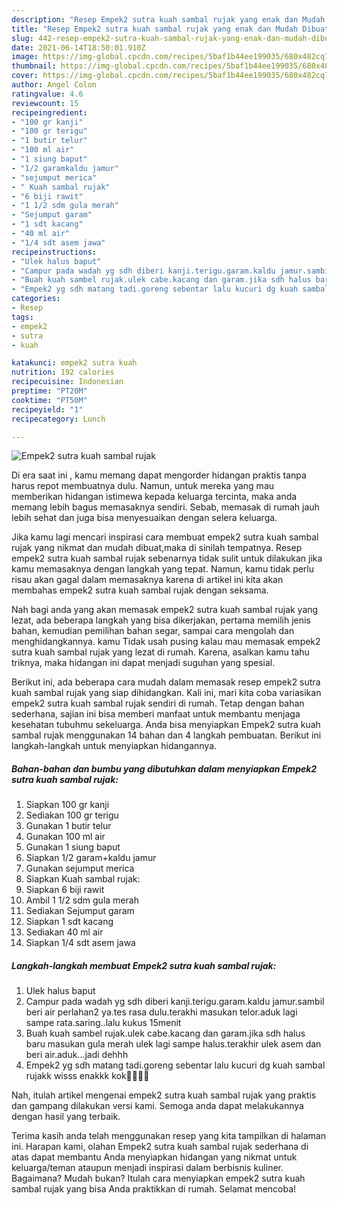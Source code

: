 ```yaml
---
description: "Resep Empek2 sutra kuah sambal rujak yang enak dan Mudah Dibuat"
title: "Resep Empek2 sutra kuah sambal rujak yang enak dan Mudah Dibuat"
slug: 442-resep-empek2-sutra-kuah-sambal-rujak-yang-enak-dan-mudah-dibuat
date: 2021-06-14T18:50:01.910Z
image: https://img-global.cpcdn.com/recipes/5baf1b44ee199035/680x482cq70/empek2-sutra-kuah-sambal-rujak-foto-resep-utama.jpg
thumbnail: https://img-global.cpcdn.com/recipes/5baf1b44ee199035/680x482cq70/empek2-sutra-kuah-sambal-rujak-foto-resep-utama.jpg
cover: https://img-global.cpcdn.com/recipes/5baf1b44ee199035/680x482cq70/empek2-sutra-kuah-sambal-rujak-foto-resep-utama.jpg
author: Angel Colon
ratingvalue: 4.6
reviewcount: 15
recipeingredient:
- "100 gr kanji"
- "100 gr terigu"
- "1 butir telur"
- "100 ml air"
- "1 siung baput"
- "1/2 garamkaldu jamur"
- "sejumput merica"
- " Kuah sambal rujak"
- "6 biji rawit"
- "1 1/2 sdm gula merah"
- "Sejumput garam"
- "1 sdt kacang"
- "40 ml air"
- "1/4 sdt asem jawa"
recipeinstructions:
- "Ulek halus baput"
- "Campur pada wadah yg sdh diberi kanji.terigu.garam.kaldu jamur.sambil beri air perlahan2 ya.tes rasa dulu.terakhi masukan telor.aduk lagi sampe rata.saring..lalu kukus 15menit"
- "Buah kuah sambel rujak.ulek cabe.kacang dan garam.jika sdh halus baru masukan gula merah ulek lagi sampe halus.terakhir ulek asem dan beri air.aduk...jadi dehhh"
- "Empek2 yg sdh matang tadi.goreng sebentar lalu kucuri dg kuah sambal rujakk wisss enakkk kok🤤🤤🤤🤤"
categories:
- Resep
tags:
- empek2
- sutra
- kuah

katakunci: empek2 sutra kuah 
nutrition: 192 calories
recipecuisine: Indonesian
preptime: "PT20M"
cooktime: "PT50M"
recipeyield: "1"
recipecategory: Lunch

---
```



![Empek2 sutra kuah sambal rujak](https://img-global.cpcdn.com/recipes/5baf1b44ee199035/680x482cq70/empek2-sutra-kuah-sambal-rujak-foto-resep-utama.jpg)

Di era  saat ini , kamu memang dapat mengorder hidangan praktis tanpa harus repot membuatnya dulu. Namun, untuk mereka yang mau memberikan hidangan istimewa kepada keluarga tercinta, maka anda memang lebih bagus memasaknya sendiri. Sebab, memasak di rumah jauh lebih sehat dan juga bisa menyesuaikan dengan selera keluarga.

Jika kamu lagi mencari inspirasi cara membuat empek2 sutra kuah sambal rujak yang nikmat dan mudah dibuat,maka di sinilah tempatnya. Resep empek2 sutra kuah sambal rujak  sebenarnya tidak sulit untuk dilakukan jika kamu memasaknya dengan langkah yang tepat. Namun, kamu tidak perlu risau akan gagal dalam memasaknya 
karena di artikel ini kita akan membahas empek2 sutra kuah sambal rujak dengan seksama.  



Nah bagi anda yang akan memasak empek2 sutra kuah sambal rujak yang lezat, ada beberapa langkah yang bisa dikerjakan, pertama memilih jenis bahan, kemudian pemilihan bahan segar, sampai cara mengolah dan menghidangkannya. kamu Tidak usah pusing kalau mau memasak empek2 sutra kuah sambal rujak yang lezat di rumah. Karena, asalkan kamu  tahu triknya, maka hidangan ini dapat menjadi suguhan yang spesial.

Berikut ini, ada beberapa cara mudah dalam memasak resep empek2 sutra kuah sambal rujak yang siap dihidangkan. Kali ini, mari kita coba variasikan empek2 sutra kuah sambal rujak sendiri di rumah. Tetap dengan bahan sederhana, sajian ini bisa memberi manfaat untuk membantu menjaga kesehatan tubuhmu sekeluarga. Anda bisa menyiapkan Empek2 sutra kuah sambal rujak menggunakan 14 bahan dan 4 langkah pembuatan. Berikut ini langkah-langkah untuk menyiapkan hidangannya.

<!--inarticleads1-->

##### Bahan-bahan dan bumbu yang dibutuhkan dalam menyiapkan Empek2 sutra kuah sambal rujak:

1. Siapkan 100 gr kanji
1. Sediakan 100 gr terigu
1. Gunakan 1 butir telur
1. Gunakan 100 ml air
1. Gunakan 1 siung baput
1. Siapkan 1/2 garam+kaldu jamur
1. Gunakan sejumput merica
1. Siapkan  Kuah sambal rujak:
1. Siapkan 6 biji rawit
1. Ambil 1 1/2 sdm gula merah
1. Sediakan Sejumput garam
1. Siapkan 1 sdt kacang
1. Sediakan 40 ml air
1. Siapkan 1/4 sdt asem jawa




<!--inarticleads2-->

##### Langkah-langkah membuat Empek2 sutra kuah sambal rujak:

1. Ulek halus baput
1. Campur pada wadah yg sdh diberi kanji.terigu.garam.kaldu jamur.sambil beri air perlahan2 ya.tes rasa dulu.terakhi masukan telor.aduk lagi sampe rata.saring..lalu kukus 15menit
1. Buah kuah sambel rujak.ulek cabe.kacang dan garam.jika sdh halus baru masukan gula merah ulek lagi sampe halus.terakhir ulek asem dan beri air.aduk...jadi dehhh
1. Empek2 yg sdh matang tadi.goreng sebentar lalu kucuri dg kuah sambal rujakk wisss enakkk kok🤤🤤🤤🤤




Nah, itulah artikel mengenai  empek2 sutra kuah sambal rujak  yang praktis dan gampang dilakukan versi kami. Semoga anda dapat melakukannya dengan hasil yang terbaik. 

Terima kasih anda telah menggunakan resep yang kita tampilkan di halaman ini. Harapan kami, olahan  Empek2 sutra kuah sambal rujak sederhana di atas dapat membantu Anda menyiapkan hidangan yang nikmat untuk keluarga/teman ataupun menjadi inspirasi dalam berbisnis kuliner. Bagaimana? Mudah bukan? Itulah cara menyiapkan empek2 sutra kuah sambal rujak yang bisa Anda praktikkan di rumah. Selamat mencoba!

